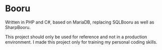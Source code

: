 Booru
=====

Written in PHP and C#, based on MariaDB, replacing SQLBooru as well as SharpBooru.

This project should only be used for reference and
not in a production environment. I made this project
only for training my personal coding skills.
